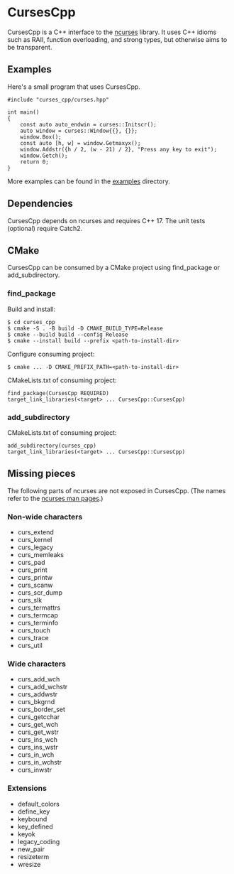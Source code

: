 # CursesCpp

CursesCpp is a C++ interface to the
[ncurses](https://invisible-island.net/ncurses/man/ncurses.3x.html) library.
It uses C++ idioms such as RAII, function overloading, and strong types, but
otherwise aims to be transparent.

## Examples

Here's a small program that uses CursesCpp.

```
#include "curses_cpp/curses.hpp"

int main()
{
    const auto auto_endwin = curses::Initscr();
    auto window = curses::Window{{}, {}};
    window.Box();
    const auto [h, w] = window.Getmaxyx();
    window.Addstr({h / 2, (w - 21) / 2}, "Press any key to exit");
    window.Getch();
    return 0;
}
```

More examples can be found in the [examples](examples) directory.

## Dependencies

CursesCpp depends on ncurses and requires C++ 17. The unit tests
(optional) require Catch2.

## CMake

CursesCpp can be consumed by a CMake project using find_package or
add_subdirectory.

### find_package

Build and install:

```
$ cd curses_cpp
$ cmake -S . -B build -D CMAKE_BUILD_TYPE=Release
$ cmake --build build --config Release
$ cmake --install build --prefix <path-to-install-dir>
```

Configure consuming project:

```
$ cmake ... -D CMAKE_PREFIX_PATH=<path-to-install-dir>
```

CMakeLists.txt of consuming project:

```
find_package(CursesCpp REQUIRED)
target_link_libraries(<target> ... CursesCpp::CursesCpp)
```

### add_subdirectory

CMakeLists.txt of consuming project:

```
add_subdirectory(curses_cpp)
target_link_libraries(<target> ... CursesCpp::CursesCpp)
```

## Missing pieces

The following parts of ncurses are not exposed in CursesCpp. (The names refer
to the [ncurses man pages](https://invisible-island.net/ncurses/man/ncurses.3x.html).)

### Non-wide characters

- curs_extend
- curs_kernel
- curs_legacy
- curs_memleaks
- curs_pad
- curs_print
- curs_printw
- curs_scanw
- curs_scr_dump
- curs_slk
- curs_termattrs
- curs_termcap
- curs_terminfo
- curs_touch
- curs_trace
- curs_util

### Wide characters

- curs_add_wch
- curs_add_wchstr
- curs_addwstr
- curs_bkgrnd
- curs_border_set
- curs_getcchar
- curs_get_wch
- curs_get_wstr
- curs_ins_wch
- curs_ins_wstr
- curs_in_wch
- curs_in_wchstr
- curs_inwstr

### Extensions

- default_colors
- define_key
- keybound
- key_defined
- keyok
- legacy_coding
- new_pair
- resizeterm
- wresize
